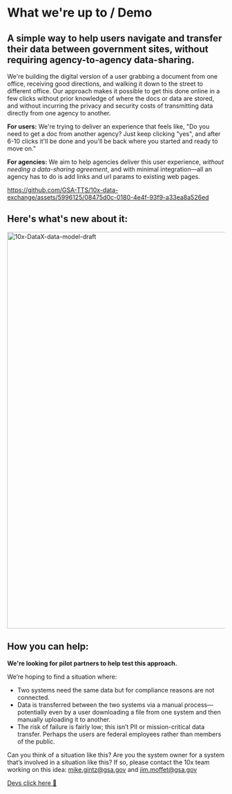 # What we're up to / Demo

## A simple way to help users navigate and transfer their data between government sites, without requiring agency-to-agency data-sharing.

We're building the digital version of a user grabbing a document from one office, receiving good directions, and walking it down to the street to different office. Our approach makes it possible to get this done online in a few clicks without prior knowledge of where the docs or data are stored, and without incurring the privacy and security costs of transmitting data directly from one agency to another.

**For users:** We're trying to deliver an experience that feels like, "Do you need to get a doc from another agency? Just keep clicking "yes", and after 6-10 clicks it'll be done and you'll be back where you started and ready to move on." 

**For agencies:** We aim to help agencies deliver this user experience, *without needing a data-sharing agreement*, and with minimal integration—all an agency has to do is add links and url params to existing web pages.

https://github.com/GSA-TTS/10x-data-exchange/assets/5996125/08475d0c-0180-4e4f-93f9-a33ea8a526ed

## Here's what's new about it:

<img width="918" alt="10x-DataX-data-model-draft" src="https://github.com/GSA-TTS/10x-data-exchange/assets/5996125/4d58eeab-7067-46ce-8220-6cd451f5c34a">


## How you can help:

**We're looking for pilot partners to help test this approach.**

We’re hoping to find a situation where:

- Two systems need the same data but for compliance reasons are not connected.
- Data is transferred between the two systems via a manual process—potentially even by a user downloading a file from one system and then manually uploading it to another.
- The risk of failure is fairly low; this isn’t PII or mission-critical data transfer. Perhaps the users are federal employees rather than members of the public.

Can you think of a situation like this? Are you the system owner for a system that’s involved in a situation like this? If so, please contact the 10x team working on this idea: mike.gintz@gsa.gov and jim.moffet@gsa.gov

[Devs click here 🚀](https://github.com/GSA-TTS/10x-data-exchange/blob/main/DEV_SETUP.md)
